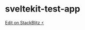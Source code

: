 # sveltekit-test-app

[Edit on StackBlitz ⚡️](https://stackblitz.com/edit/sveltejs-kit-template-default-qkqans)